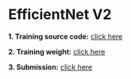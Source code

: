 # EfficientNet V2

**1. Training source code:** [click here](https://www.kaggle.com/vinhphmquang/efficientnet-v2-fullaug/notebook)

**2. Training weight:** [click here](https://www.kaggle.com/vinhphmquang/efficientnetv2model)

**3. Submission:** [click here](https://www.kaggle.com/vinhphmquang/efficientnet-v2-final-submit/notebook?scriptVersionId=80661819)
